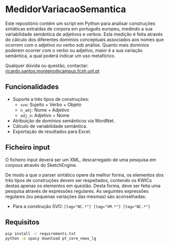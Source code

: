# MedidorVariacaoSemantica

Este repositório contém um script em Python para analisar construções sintáticas extraídas de corpora em português europeu, medindo a sua variabilidade semântica de adjetivos e verbos.
Esta medição é feita através do cálculo dos diferentes domínios conceptuais associados aos nomes que ocorrem com o adjetivo ou verbo sob análise.
Quanto mais domínios poderem ocorrer com o verbo ou adjetivo, maior é a sua variação semântica, a qual poderá indicar um uso metafórico.


Qualquer dúvida ou questão, contactar: ricardo.santos.monteiro@campus.fcsh.unl.pt

## Funcionalidades
- Suporte a três tipos de construções:
  - `svo`: Sujeito + Verbo + Objeto
  - `n_adj`: Nome + Adjetivo
  - `adj_n`: Adjetivo + Nome
- Atribuição de domínios semânticos via WordNet.
- Cálculo de variabilidade semântica.
- Exportação de resultados para Excel.

## Ficheiro input
O ficheiro input deverá ser um XML, descarregado de uma pesquisa em corpous através do SketchEngine.

De modo a que o parser sintático opere da melhor forma, os elementos dos três tipos de construções devem ser respeitados, contendo os KWICs destas apenas os elementos em questão.
Desta forma, deve ser feita uma pesquisa através de expressões regulares. As seguintes expressões regulares (ou pequenas variações das mesmas) são aconselhadas:
- Para a construção SVO: `[tag="NC.*"] [tag="VM.*"] [tag="NC.*"]`




## Requisitos
```bash
pip install -r requirements.txt
python -m spacy download pt_core_news_lg

